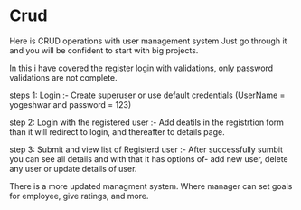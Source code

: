 # Crud
Here is CRUD operations with user management system
Just go through it and you will be confident to start with big projects.


In this i have covered the register login with validations, only password validations are not complete.

steps 1: Login :- Create superuser or use default credentials (UserName = yogeshwar and password = 123)

step 2: Login with the registered user :- Add deatils in the registrtion form than it will redirect to login,
and thereafter to details page.

step 3: Submit and view list of Registerd user :- After successfully sumbit you can see all details 
and with that it has options of- add new user, delete any user or update details of user.

There is a more updated managment system. Where manager can set goals for employee, give ratings, and more.
